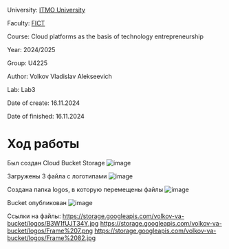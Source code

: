 University: [ITMO University](https://itmo.ru/ru/)

Faculty: [FICT](https://fict.itmo.ru)

Course: Cloud platforms as the basis of technology entrepreneurship

Year: 2024/2025

Group: U4225

Author: Volkov Vladislav Alekseevich

Lab: Lab3

Date of create: 16.11.2024

Date of finished: 16.11.2024

# Ход работы
Был создан Cloud Bucket Storage
![image](https://github.com/user-attachments/assets/df4755e1-5550-4cc9-90b3-eec5b4d40103)

Загружены 3 файла с логотипами
![image](https://github.com/user-attachments/assets/96ae52b3-a1a5-48cb-864b-9d73f4fbefab)

Создана папка logos, в которую перемещены файлы
![image](https://github.com/user-attachments/assets/82825dc7-918a-49df-b655-d366064c3faf)


Bucket опубликован
![image](https://github.com/user-attachments/assets/00bc1269-5333-4ab0-8769-d8c823c4c513)


Ссылки на файлы:
https://storage.googleapis.com/volkov-va-bucket/logos/B3W1fUJT34Y.jpg
https://storage.googleapis.com/volkov-va-bucket/logos/Frame%207.png
https://storage.googleapis.com/volkov-va-bucket/logos/Frame%2082.jpg
